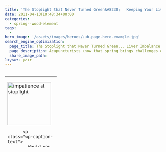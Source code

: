 ```yaml
---
title: 'The Stoplight that Never Turned Green&#8230;   Keeping Your Liver Calm &#038; Happy in Spring'
date: 2011-04-13T10:48:34+00:00
categories:
  - spring--wood-element
tags:
  -
hero_image: '/assets/images/heroes/sub-page-hero-example.jpg'
search_engine_optimization:
  page_title: The Stoplight that Never Turned Green... Liver Imbalance as Spring Hits
  page_description: Acupuncturists know that spring brings challenges of impatience and agitation, corresponding to the Wood element. Keeping your liver balanced helps!
  share_image_path:
layout: post
---
```

<table style="height: 230px;" width="158" align="left">
  <tr>
    <td width="110">
      <p>
        <div style="width: 151px" class="wp-caption aligncenter">
          <img class="" style="margin: 0px; border: 0pt none;" title="Acupuncture knows impatience comes in Spring" src="http://ih.constantcontact.com/fs085/1102844965003/img/66.gif" alt="impatience at stoplight" width="141" height="141" border="0" hspace="0" vspace="0" />
          
          <p class="wp-caption-text">
            Would you <em><strong>TURN</strong></em> already!?!
          </p>
        </div></td> </tr> 
        
        <tr>
          <td>
          </td>
        </tr></tbody> </table> 
        
        <p>
          You know the drill&#8230;you&#8217;re driving along, you&#8217;ve got somewhere to be, and just your luck, you&#8217;re hitting EVERY RED LIGHT.
        </p>
        
        <p>
          As if that isn&#8217;t bad enough, the lights seem to be turning green particularly&#8230;&#8230;  slowly  &#8230;..  today  &#8230;..
        </p>
        
        <p>
          <span style="color: #808000;">Winter Turns to Spring &#8212; in its own good time&#8230;<br /> </span>
        </p>
        
        <p>
          When I moved here to Fort Collins almost 3 years ago, it was my first time living somewhere where we actually had a change in seasons.  Never before had I experienced that breath-held, anxiously awaited climax of the bursting forth of spring.
        </p>
        
        <p>
          It was brown brown brown everywhere I looked&#8230;.except where it was grey, of course.
        </p>
        
        <p>
          I couldn&#8217;t WAIT for the first bits of green&#8230;the first signs that life was returning, that things were moving forward, that things would, indeed, unfold.  My entire body felt held in some kind of suspended animation, frozen in limbo.
        </p>
        
        <p>
          What <em>was</em> this frustrating sense of being pent up&#8230;held back from&#8230;what?  Argh!
        </p>
        
        <p>
          <span style="color: #808000;"><strong>And then it donned on me&#8230;</strong></span>
        </p>
        
        <p>
          <strong>One day that first early spring, as I was sitting in front of a red light that seemed to be taking FOREVER to turn, I noticed I was feeling uncharacteristically edgy, irritable, and impatient.  </strong>
        </p>
        
        <p>
          <strong>Tapping my finger agitatedly against the steering wheel, I thought, &#8220;What&#8217;s going ON with me!?&#8221;  </strong><strong>I wanted to crawl out of my skin (&#8230;and go smash the traffic light!).  This was NOT a feeling I was used to. </strong>
        </p>
        
        <p style="text-align: left;">
          <strong>And that was when it hit me:  </strong>
        </p>
        
        <p style="text-align: left;">
          <strong>&#8220;My god&#8230;this is what <a href="http://www.wisdomwaysacupuncture.com/2011/03/21/its-wood-season-tips-for-keeping-your-liver-happy-this-spring/">Wood/Liver</a></strong><strong> type people struggle with ALL &#8211; THE &#8211; TIME!!!&#8221;</strong>
        </p>
        
        <p style="text-align: left;">
          <strong> While I have my own emotions to deal with, this sense of bottled up impatience is so unusual for me that I can count the times on one hand that I remember experiencing it. </strong>
        </p>
        
        <p style="text-align: left;">
          <strong>I suddenly welled up with compassion for <a href="http://www.wisdomwaysacupuncture.com/2018/05/10/the-wood-element-of-acupuncture-theory/">Wood types</a>&#8230;the types who, when imbalanced, can become controlling, quick to temper, surly, impatient, and edgy &#8212; <em>exactly the ways I was feeling just then</em>! </strong>
        </p>
        
        <p style="text-align: left;">
          <strong>Aaaahh, Spring&#8230; </strong>
        </p>
        
        <h3>
          <span style="color: #808000;">Wood Imbalance Showing up in the Acupuncture Clinic &#8211; Can you relate?<br /> </span>
        </h3>
        
        <p>
          So here we are again in <a href="http://www.wisdomwaysacupuncture.com/2018/05/15/ready-set-wood-season-what-acupuncture-theory-has-to-say-about-spring/">Wood season</a>.  If you don&#8217;t believe how much this can impact us, then I invite you back in time with me into my clinic this past week&#8230;when almost every patient was walking through the door reporting feeling on edge, unlike themselves, or unable to control their frustration, anger, or depression.<strong> The Wood energy just slammed us, big time, last week.  This is why I write more at this time of year than any other, about the challenges we may currently face, and how to best handle them.</strong> This is why I stress over and over again in the winter, the season related to the <a href="http://www.wisdomwaysacupuncture.com/2018/01/12/the-depths-of-water-will-keep-you-balanced-this-winter/">Water element</a> (which nourishes and grounds the Liver), to take the time then to nurture and ground yourself so your Liver is nice and taken care of come Spring.
        </p>
        
        <p>
          <strong>This is also why I shared with you all, a few weeks ago, <a href="http://www.wisdomwaysacupuncture.com/2011/04/02/why-i-am-dressed-like-that-in-the-clinic-or-keeping-my-wood-element-happy/">MY plan for keeping my liver balanced and happy</a></strong>
        </p>
        
        <h3>
          <strong><span style="color: #808000;">Plan for Keeping Your Liver Happy</span></strong>
        </h3>
        
        <p>
          <strong>For those of you who are new to my practice or emails/blog, the Liver/Wood energy is about moving forward.  It&#8217;s about goals, a vision for where we&#8217;re headed, and moving full steam ahead.  That&#8217;s why, when balanced, it can make big things happen in our lives&#8230;and why, when imbalanced, it can create big havoc and chaos.  It doesn&#8217;t like being blocked, it doesn&#8217;t like being stopped, and it sees anything in its way as an imposition which it has no time for.</strong>
        </p>
        
        <p style="text-align: center;">
          <strong><span style="color: #808000;">So the moral of this story is&#8230;</span> </strong>
        </p>
        
        <p style="text-align: center;">
          <em><strong>Compassion. </strong></em>
        </p>
        
        <p>
          <strong>Every spring I remind myself, that if I&#8217;m feeling a little extra impatient, then probably everyone around me is feeling the same, if not more!  I try to give people a little more of a break at this time of year&#8230;to be a bit less judgmental with short or less than tactful energy.  Because the truth is, we&#8217;re all in this together right now. </strong>
        </p>
        
        <p style="text-align: center;">
          <span style="color: #808000;"><strong>Did all of you create a plan for keeping your livers happy?</strong></span>
        </p>
        
        <p>
          Remember, it doesn&#8217;t have to be about exercise&#8230;that just happened to be mine, and it&#8217;s a great one for Wood season because the liver likes nothing better than to move.
        </p>
        
        <p style="text-align: center;">
          <strong><em>If you haven&#8217;t come up with a plan/goal for the next couple months, I would definitely set one in place now.</em></strong>
        </p>
        
        <p>
          Maybe yours is to STOP moving so much, to slow down, to take time at least 3 times a week to just read a book for an hour, or to take relaxing bubble baths, to switch one power-yoga class a week to a yin-yoga style.  For Wood types who are overactive, that may be just what you need.
        </p>
        
        <p style="text-align: center;">
          <strong>The point is, we all need SOMETHING that we&#8217;re doing to support our Wood element right now&#8230;unless we want the entire next couple months of Wood season to feel like we&#8217;re just constantly sitting waiting, stuck in front of that stoplight that will never, EVER turn green. </strong>
        </p>
        
        <p style="text-align: center;">
          _______________________________________
        </p>
        
        <p>
          <strong><span style="color: #800000;">Once again this year, I am so committed to inspiring my patients to have fun with and enjoy our wonderful local produce, that until May 15 (I accidentally wrote March 15 in my last email!) anyone who signs up for a CSA share with a local farm will receive an extra $50 off any treatment package that they purchase with me between now and May 15.  Next week, I&#8217;ll be sending out/posting more info on our local farms that offer produce shares.  This is for new patients as well as current!  If you want to take advantage of this offer, simply bring in your receipt of payment for your CSA to your appointment.</span><br /> </strong>
        </p>